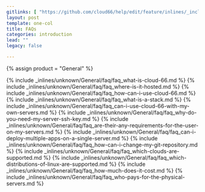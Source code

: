 ```yaml
---
gitlinks: [ "https://github.com/cloud66/help/edit/feature/inlines/_includes/_inlines/unknown/General/faq/faq_what-is-cloud-66.md", "https://github.com/cloud66/help/edit/feature/inlines/_includes/_inlines/unknown/General/faq/faq_where-is-it-hosted.md", "https://github.com/cloud66/help/edit/feature/inlines/_includes/_inlines/unknown/General/faq/faq_how-can-i-use-cloud-66.md", "https://github.com/cloud66/help/edit/feature/inlines/_includes/_inlines/unknown/General/faq/faq_what-is-a-stack.md", "https://github.com/cloud66/help/edit/feature/inlines/_includes/_inlines/unknown/General/faq/faq_can-i-use-cloud-66-with-my-own-servers.md", "https://github.com/cloud66/help/edit/feature/inlines/_includes/_inlines/unknown/General/faq/faq_why-do-you-need-my-server-ssh-key.md", "https://github.com/cloud66/help/edit/feature/inlines/_includes/_inlines/unknown/General/faq/faq_are-their-any-requirements-for-the-user-on-my-servers.md", "https://github.com/cloud66/help/edit/feature/inlines/_includes/_inlines/unknown/General/faq/faq_can-i-deploy-multiple-apps-on-a-single-server.md", "https://github.com/cloud66/help/edit/feature/inlines/_includes/_inlines/unknown/General/faq/faq_how-can-i-change-my-git-repository.md", "https://github.com/cloud66/help/edit/feature/inlines/_includes/_inlines/unknown/General/faq/faq_which-clouds-are-supported.md", "https://github.com/cloud66/help/edit/feature/inlines/_includes/_inlines/unknown/General/faq/faq_which-distributions-of-linux-are-supported.md", "https://github.com/cloud66/help/edit/feature/inlines/_includes/_inlines/unknown/General/faq/faq_how-much-does-it-cost.md", "https://github.com/cloud66/help/edit/feature/inlines/_includes/_inlines/unknown/General/faq/faq_who-pays-for-the-physical-servers.md" ]
layout: post
template: one-col
title: FAQs
categories: introduction
lead: ""
legacy: false

---
```

{% assign product = "General" %}


{% include _inlines/unknown/General/faq/faq_what-is-cloud-66.md %}
{% include _inlines/unknown/General/faq/faq_where-is-it-hosted.md %}
{% include _inlines/unknown/General/faq/faq_how-can-i-use-cloud-66.md %}
{% include _inlines/unknown/General/faq/faq_what-is-a-stack.md %}
{% include _inlines/unknown/General/faq/faq_can-i-use-cloud-66-with-my-own-servers.md %}
{% include _inlines/unknown/General/faq/faq_why-do-you-need-my-server-ssh-key.md %}
{% include _inlines/unknown/General/faq/faq_are-their-any-requirements-for-the-user-on-my-servers.md %}
{% include _inlines/unknown/General/faq/faq_can-i-deploy-multiple-apps-on-a-single-server.md %}
{% include _inlines/unknown/General/faq/faq_how-can-i-change-my-git-repository.md %}
{% include _inlines/unknown/General/faq/faq_which-clouds-are-supported.md %}
{% include _inlines/unknown/General/faq/faq_which-distributions-of-linux-are-supported.md %}
{% include _inlines/unknown/General/faq/faq_how-much-does-it-cost.md %}
{% include _inlines/unknown/General/faq/faq_who-pays-for-the-physical-servers.md %}
